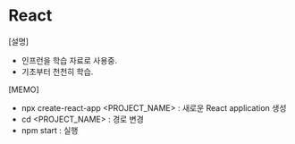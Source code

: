 # React

[설명]
- 인프런을 학습 자료로 사용중.
- 기초부터 천천히 학습.

[MEMO]
- npx create-react-app <PROJECT_NAME> : 새로운 React application 생성
- cd <PROJECT_NAME> : 경로 변경
- npm start : 실행
